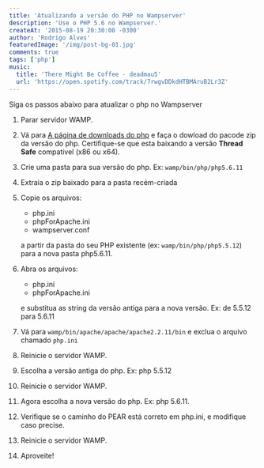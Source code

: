 ```yaml
---
title: 'Atualizando a versão do PHP no Wampserver'
description: 'Use o PHP 5.6 no Wampserver.'
createAt: '2015-08-19 20:30:00 -0300'
author: 'Rodrigo Alves'
featuredImage: '/img/post-bg-01.jpg'
comments: true
tags: ['php']
music:
  title: 'There Might Be Coffee - deadmau5'
  url: 'https://open.spotify.com/track/7rwgvDDkdHTBMAruB2Lr3Z'
---
```


Siga os passos abaixo para atualizar o php no Wampserver

1.  Parar servidor WAMP.

2.  Vá para [A página de downloads do php](http://windows.php.net/download/) e faça o dowload do pacode zip da versão do php. Certifique-se que esta baixando a versão **Thread Safe** compativel (x86 ou x64).

3.  Crie uma pasta para sua versão do php. Ex: `wamp/bin/php/php5.6.11`

4.  Extraia o zip baixado para a pasta recém-criada

5.  Copie os arquivos:

    - php.ini
    - phpForApache.ini
    - wampserver.conf

    a partir da pasta do seu PHP existente (ex: `wamp/bin/php/php5.5.12`) para a nova pasta php5.6.11.

6.  Abra os arquivos:

    - php.ini
    - phpForApache.ini

    e substitua as string da versão antiga para a nova versão. Ex: de 5.5.12 para 5.6.11

7.  Vá para `wamp/bin/apache/apache/apache2.2.11/bin` e exclua o arquivo chamado `php.ini`

8.  Reinicie o servidor WAMP.

9.  Escolha a versão antiga do php. Ex: php 5.5.12
10. Reinicie o servidor WAMP.
11. Agora escolha a nova versão do php. Ex: php 5.6.11.
12. Verifique se o caminho do PEAR está correto em php.ini, e modifique caso precise.
13. Reinicie o servidor WAMP.
14. Aproveite!
